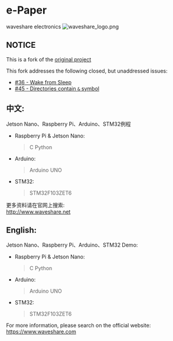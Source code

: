 ﻿# e-Paper  
waveshare electronics
![waveshare_logo.png](waveshare_logo.png)


## NOTICE
This is a fork of the [original project](https://github.com/waveshare/e-Paper)

This fork addresses the following closed, but unaddressed issues:
- [#36 - Wake from Sleep](https://github.com/waveshare/e-Paper/issues/36)
- [#45 - Directories contain `&` symbol](https://github.com/waveshare/e-Paper/issues/45)



## 中文:  
Jetson Nano、Raspberry Pi、Arduino、STM32例程
* Raspberry Pi & Jetson Nano:  
    > C
    > Python 
* Arduino:  
    > Arduino UNO  
* STM32:  
    > STM32F103ZET6 
    
更多资料请在官网上搜索:  
http://www.waveshare.net


## English:  
Jetson Nano、Raspberry Pi、Arduino、STM32 Demo:  
* Raspberry Pi & Jetson Nano:  
    > C
    > Python
* Arduino:  
    > Arduino UNO  
* STM32:  
    > STM32F103ZET6 
    
For more information, please search on the official website:   
https://www.waveshare.com



